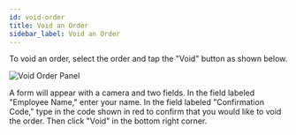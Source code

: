```yaml
---
id: void-order
title: Void an Order
sidebar_label: Void an Order
---
```


To void an order, select the order and tap the "Void" button as shown below.

![Void Order Panel](/img/terminal_void.png)

A form will appear with a camera and two fields. In the field labeled "Employee Name," enter your name. In the field labeled "Confirmation Code," type in the code shown in red to confirm that you would like to void the order. Then click "Void" in the bottom right corner.
